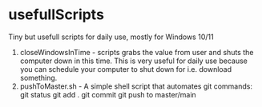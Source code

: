 # usefullScripts
Tiny but usefull scripts for daily use, mostly for Windows 10/11

1. closeWindowsInTime - scripts grabs the value from user and shuts the computer down in this time. This is very useful for daily use because you can schedule your computer to shut down for i.e. download something.
2. pushToMaster.sh - A simple shell script that automates git commands: 
git status
git add .
git commit
git push to master/main
